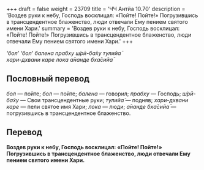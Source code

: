 +++
draft = false
weight = 23709
title = 'ЧЧ Антйа 10.70'
description = 'Воздев руки к небу, Господь восклицал: «Пойте! Пойте!» Погрузившись в трансцендентное блаженство, люди отвечали Ему пением святого имени Хари.'
summary = 'Воздев руки к небу, Господь восклицал: «Пойте! Пойте!» Погрузившись в трансцендентное блаженство, люди отвечали Ему пением святого имени Хари.'
+++

_‘бол’ ‘бол’ балена прабху ш́рӣ-ба̄ху тулийа̄  
хари-дхвани каре лока а̄нанде бха̄сийа̄_

## Пословный перевод

_бол_ — пойте; _бол_ — пойте; _балена_ — говорил; _прабху_ — Господь; _ш́рӣ_\-_ба̄ху_ — Свои трансцендентные руки; _тулийа̄_ — подняв; _хари_\-_дхвани_ _каре_ — пели святое имя Хари; _лока_ — люди; _а̄нанде_ _бха̄сийа̄_ — погрузившись в трансцендентное блаженство.

## Перевод

**Воздев руки к небу, Господь восклицал: «Пойте! Пойте!» Погрузившись в трансцендентное блаженство, люди отвечали Ему пением святого имени Хари.**
